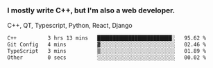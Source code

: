 <h3>I mostly write C++, but I'm also a web developer.</h3>
<p>C++, QT, Typescript, Python, React, Django</p>

<!--START_SECTION:waka-->

```txt
C++          3 hrs 13 mins   ████████████████████████░   95.62 %
Git Config   4 mins          ▓░░░░░░░░░░░░░░░░░░░░░░░░   02.46 %
TypeScript   3 mins          ▒░░░░░░░░░░░░░░░░░░░░░░░░   01.89 %
Other        0 secs          ░░░░░░░░░░░░░░░░░░░░░░░░░   00.02 %
```

<!--END_SECTION:waka-->
